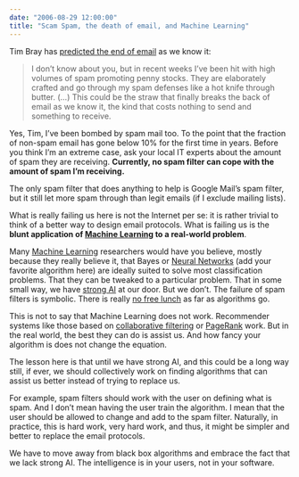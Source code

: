 ```yaml
---
date: "2006-08-29 12:00:00"
title: "Scam Spam, the death of email, and Machine Learning"
---
```




Tim Bray has [predicted the end of email](http://www.tbray.org/ongoing/When/200x/2006/08/28/Stock-Spam) as we know it:

> I don&rsquo;t know about you, but in recent weeks I&rsquo;ve been hit with high volumes of spam promoting penny stocks. They are elaborately crafted and go through my spam defenses like a hot knife through butter. (&hellip;) This could be the straw that finally breaks the back of email as we know it, the kind that costs nothing to send and something to receive.


Yes, Tim, I&rsquo;ve been bombed by spam mail too. To the point that the fraction of non-spam email has gone below 10% for the first time in years. Before you think I&rsquo;m an extreme case, ask your local IT experts about the amount of spam they are receiving. __Currently, no spam filter can cope with the amount of spam I&rsquo;m receiving.__

The only spam filter that does anything to help is Google Mail&rsquo;s spam filter, but it still let more spam through than legit emails (if I exclude mailing lists).

What is really failing us here is not the Internet per se: it is rather trivial to think of a better way to design email protocols. What is failing us is the __blunt application of [Machine Learning](https://en.wikipedia.org/wiki/Machine_learning) to a real-world problem__.

Many [Machine Learning](https://en.wikipedia.org/wiki/Machine_learning) researchers would have you believe, mostly because they really believe it, that Bayes or [Neural Networks](https://en.wikipedia.org/wiki/Neural_networks) (add your favorite algorithm here) are ideally suited to solve most classification problems. That they can be tweaked to a particular problem. That in some small way, we have [strong AI](https://en.wikipedia.org/wiki/Strong_AI) at our door. But we don&rsquo;t. The failure of spam filters is symbolic. There is really [no free lunch](https://en.wikipedia.org/wiki/No-free-lunch_theorem) as far as algorithms go.

This is not to say that Machine Learning does not work. Recommender systems like those based on [collaborative filtering](https://en.wikipedia.org/wiki/Collaborative_Filtering) or [PageRank](https://en.wikipedia.org/wiki/Pagerank) work. But in the real world, the best they can do is assist us. And how fancy your algorithm is does not change the equation.

The lesson here is that until we have strong AI, and this could be a long way still, if ever, we should collectively work on finding algorithms that can assist us better instead of trying to replace us.

For example, spam filters should work with the user on defining what is spam. And I don&rsquo;t mean having the user train the algorithm. I mean that the user should be allowed to change and add to the spam filter. Naturally, in practice, this is hard work, very hard work, and thus, it might be simpler and better to replace the email protocols.

We have to move away from black box algorithms and embrace the fact that we lack strong AI. The intelligence is in your users, not in your software.

